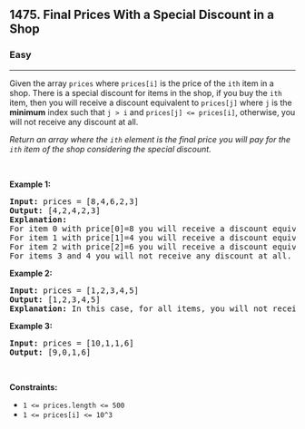 <h2>1475. Final Prices With a Special Discount in a Shop</h2><h3>Easy</h3><hr><div><p>Given the array <code>prices</code> where <code>prices[i]</code> is the price of the <code>ith</code> item in a shop. There is a special discount for items in the shop, if you buy the <code>ith</code> item, then you will receive a discount equivalent to <code>prices[j]</code> where <code>j</code> is the <strong>minimum</strong>&nbsp;index such that <code>j &gt; i</code> and <code>prices[j] &lt;= prices[i]</code>, otherwise, you will not receive any discount at all.</p>

<p><em>Return an array where the <code>ith</code> element is the final price you will pay for the <code>ith</code> item of the shop considering the special discount.</em></p>

<p>&nbsp;</p>
<p><strong>Example 1:</strong></p>

<pre><strong>Input:</strong> prices = [8,4,6,2,3]
<strong>Output:</strong> [4,2,4,2,3]
<strong>Explanation:</strong>&nbsp;
For item 0 with price[0]=8 you will receive a discount equivalent to prices[1]=4, therefore, the final price you will pay is 8 - 4 = 4.&nbsp;
For item 1 with price[1]=4 you will receive a discount equivalent to prices[3]=2, therefore, the final price you will pay is 4 - 2 = 2.&nbsp;
For item 2 with price[2]=6 you will receive a discount equivalent to prices[3]=2, therefore, the final price you will pay is 6 - 2 = 4.&nbsp;
For items 3 and 4 you will not receive any discount at all.
</pre>

<p><strong>Example 2:</strong></p>

<pre><strong>Input:</strong> prices = [1,2,3,4,5]
<strong>Output:</strong> [1,2,3,4,5]
<strong>Explanation:</strong> In this case, for all items, you will not receive any discount at all.
</pre>

<p><strong>Example 3:</strong></p>

<pre><strong>Input:</strong> prices = [10,1,1,6]
<strong>Output:</strong> [9,0,1,6]
</pre>

<p>&nbsp;</p>
<p><strong>Constraints:</strong></p>

<ul>
	<li><code>1 &lt;= prices.length &lt;= 500</code></li>
	<li><code>1 &lt;= prices[i] &lt;= 10^3</code></li>
</ul>
</div>